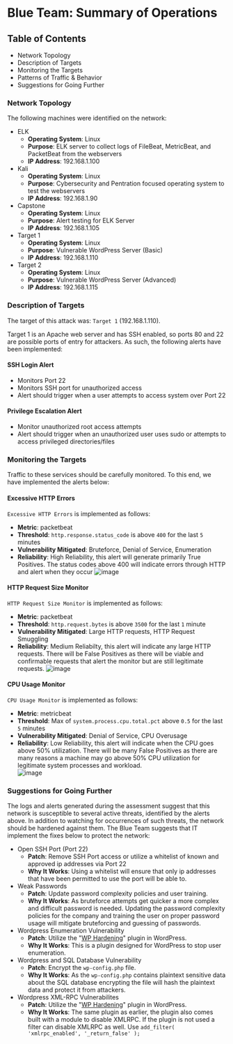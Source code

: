 # Blue Team: Summary of Operations

## Table of Contents
- Network Topology
- Description of Targets
- Monitoring the Targets
- Patterns of Traffic & Behavior
- Suggestions for Going Further

### Network Topology
The following machines were identified on the network:
- ELK
  - **Operating System**: Linux
  - **Purpose**: ELK server to collect logs of FileBeat, MetricBeat, and PacketBeat from the webservers
  - **IP Address**: 192.168.1.100
- Kali
  - **Operating System**: Linux
  - **Purpose**: Cybersecurity and Pentration focused operating system to test the webservers
  - **IP Address**: 192.168.1.90
- Capstone
  - **Operating System**: Linux
  - **Purpose**: Alert testing for ELK Server
  - **IP Address**: 192.168.1.105
- Target 1
  - **Operating System**: Linux
  - **Purpose**: Vulnerable WordPress Server (Basic)
  - **IP Address**: 192.168.1.110
- Target 2
  - **Operating System**: Linux
  - **Purpose**: Vulnerable WordPress Server (Advanced)
  - **IP Address**: 192.168.1.115

### Description of Targets
The target of this attack was: `Target 1` (192.168.1.110).

Target 1 is an Apache web server and has SSH enabled, so ports 80 and 22 are possible ports of entry for attackers. As such, the following alerts have been implemented:

#### SSH Login Alert
- Monitors Port 22
- Monitors SSH port for unauthorized access
- Alert should trigger when a user attempts to access system over Port 22

#### Privilege Escalation Alert
- Monitor unauthorized root access attempts
- Alert should trigger when an unauthorized user uses sudo or attempts to access privileged directories/files

### Monitoring the Targets

Traffic to these services should be carefully monitored. To this end, we have implemented the alerts below:

#### Excessive HTTP Errors
`Excessive HTTP Errors` is implemented as follows:
  - **Metric**: packetbeat
  - **Threshold**: `http.response.status_code` is above `400` for the last `5` minutes
  - **Vulnerability Mitigated**: Bruteforce, Denial of Service, Enumeration
  - **Reliability**: High Reliability, this alert will generate primarily True Positives. The status codes above 400 will indicate errors through HTTP and alert when they occur
 ![image](https://user-images.githubusercontent.com/96210254/180620664-59ebe9b1-6726-45c7-95d0-af5d0e85221c.png)


#### HTTP Request Size Monitor
`HTTP Request Size Monitor` is implemented as follows:
  - **Metric**: packetbeat
  - **Threshold**: `http.request.bytes` is above `3500` for the last `1` minute
  - **Vulnerability Mitigated**: Large HTTP requests, HTTP Request Smuggling
  - **Reliability**: Medium Reliabilty, this alert will indicate any large HTTP requests. There will be False Positives as there will be viable and confirmable requests that alert the monitor but are still legitimate requests.
![image](https://user-images.githubusercontent.com/96210254/180620767-611dd637-d6d1-4a1b-9d85-fb72d40c6cac.png)


#### CPU Usage Monitor
`CPU Usage Monitor` is implemented as follows:
  - **Metric**: metricbeat
  - **Threshold**: Max of `system.process.cpu.total.pct` above `0.5` for the last `5` minutes
  - **Vulnerability Mitigated**: Denial of Service, CPU Overusage
  - **Reliability**: Low Reliability, this alert will indicate when the CPU goes above 50% utilization. There will be many False Positives as there are many reasons a machine may go above 50% CPU utilization for legitimate system processes and workload.  
![image](https://user-images.githubusercontent.com/96210254/180627474-724e66ed-a984-49dc-a437-9d53571d1cef.png)

### Suggestions for Going Further
The logs and alerts generated during the assessment suggest that this network is susceptible to several active threats, identified by the alerts above. In addition to watching for occurrences of such threats, the network should be hardened against them. The Blue Team suggests that IT implement the fixes below to protect the network:
- Open SSH Port (Port 22)
  - **Patch**: Remove SSH Port access or utilize a whitelist of known and approved ip addresses via Port 22
  - **Why It Works**: Using a whitelist will ensure that only ip addresses that have been permitted to use the port will be able to.
- Weak Passwords
  - **Patch**: Update password complexity policies and user training.
  - **Why It Works**: As bruteforce attempts get quicker a more complex and difficult password is needed. Updating the password complexity policies for the company and training the user on proper password usage will mitigate bruteforcing and guessing of passwords.
- Wordpress Enumeration Vulnerability
  - **Patch**: Utilize the "[WP Hardening](https://wordpress.org/plugins/wp-security-hardening/)" plugin in WordPress.
  - **Why It Works**: This is a plugin designed for WordPress to stop user enumeration.
- Wordpress and SQL Database Vulnerability
  - **Patch**: Encrypt the `wp-config.php` file.
  - **Why It Works**: As the `wp-config.php` contains plaintext sensitive data about the SQL database encrypting the file will hash the plaintext data and protect it from attackers.
- Wordpress XML-RPC Vulnerabilites
  - **Patch**: Utilize the "[WP Hardening](https://wordpress.org/plugins/wp-security-hardening/)" plugin in WordPress.
  - **Why It Works**: The same plugin as earlier, the plugin also comes built with a module to disable XMLRPC. If the plugin is not used a filter can disable XMLRPC as well. Use `add_filter( 'xmlrpc_enabled', '_return_false' );`
